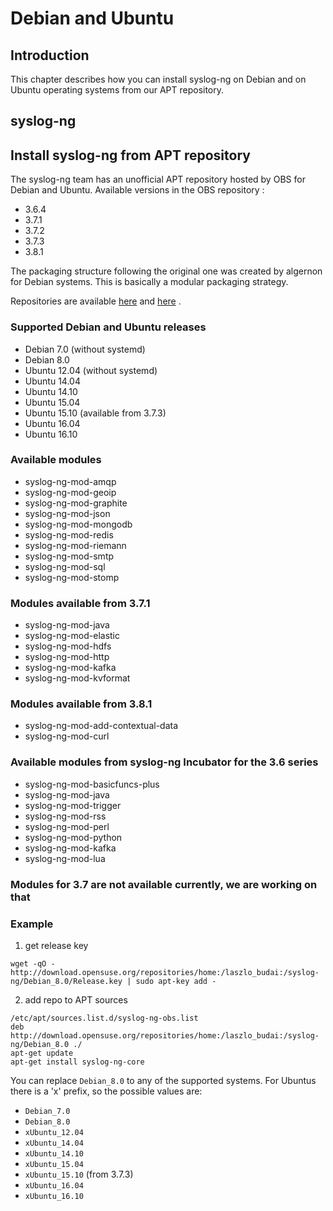 # Debian and Ubuntu

[ref:obs-lbudai-36]: https://build.opensuse.org/project/show/home:laszlo_budai:syslog-ng-3.6
[ref:obs-lbudai-37]: https://build.opensuse.org/project/show/home:laszlo_budai:syslog-ng

## Introduction

This chapter describes how you can install syslog-ng on Debian and on Ubuntu
operating systems from our APT repository.

## syslog-ng

## Install syslog-ng from APT repository

The syslog-ng team has an unofficial APT repository hosted by OBS for Debian and Ubuntu.
Available versions in the OBS repository :
 * 3.6.4
 * 3.7.1
 * 3.7.2
 * 3.7.3
 * 3.8.1

The packaging structure following the original one was created by algernon for Debian systems.
This is basically a modular packaging strategy.

Repositories are available [here][ref:obs-lbudai-36] and [here][ref:obs-lbudai-37] .

### Supported Debian and Ubuntu releases
 * Debian 7.0 (without systemd)
 * Debian 8.0
 * Ubuntu 12.04 (without systemd)
 * Ubuntu 14.04
 * Ubuntu 14.10
 * Ubuntu 15.04
 * Ubuntu 15.10 (available from 3.7.3)
 * Ubuntu 16.04
 * Ubuntu 16.10

### Available modules 
 * syslog-ng-mod-amqp
 * syslog-ng-mod-geoip
 * syslog-ng-mod-graphite
 * syslog-ng-mod-json
 * syslog-ng-mod-mongodb
 * syslog-ng-mod-redis
 * syslog-ng-mod-riemann
 * syslog-ng-mod-smtp
 * syslog-ng-mod-sql
 * syslog-ng-mod-stomp

### Modules available from  3.7.1
 * syslog-ng-mod-java
 * syslog-ng-mod-elastic
 * syslog-ng-mod-hdfs
 * syslog-ng-mod-http
 * syslog-ng-mod-kafka
 * syslog-ng-mod-kvformat

### Modules available from 3.8.1
 * syslog-ng-mod-add-contextual-data
 * syslog-ng-mod-curl

### Available modules from syslog-ng Incubator for the 3.6 series
 * syslog-ng-mod-basicfuncs-plus
 * syslog-ng-mod-java
 * syslog-ng-mod-trigger
 * syslog-ng-mod-rss
 * syslog-ng-mod-perl
 * syslog-ng-mod-python
 * syslog-ng-mod-kafka
 * syslog-ng-mod-lua

### Modules for 3.7 are not available currently, we are working on that

### Example
  1. get release key

  ```
  wget -qO -  http://download.opensuse.org/repositories/home:/laszlo_budai:/syslog-ng/Debian_8.0/Release.key | sudo apt-key add -
  ```

  2. add repo to APT sources

  ```
  /etc/apt/sources.list.d/syslog-ng-obs.list
  deb  http://download.opensuse.org/repositories/home:/laszlo_budai:/syslog-ng/Debian_8.0 ./
  apt-get update
  apt-get install syslog-ng-core
  ```

You can replace `Debian_8.0` to any of the supported systems.
For Ubuntus there is a 'x' prefix, so the possible values are:

  * `Debian_7.0`
  * `Debian_8.0`
  * `xUbuntu_12.04`
  * `xUbuntu_14.04`
  * `xUbuntu_14.10`
  * `xUbuntu_15.04`
  * `xUbuntu_15.10` (from 3.7.3)
  * `xUbuntu_16.04`
  * `xUbuntu_16.10`

